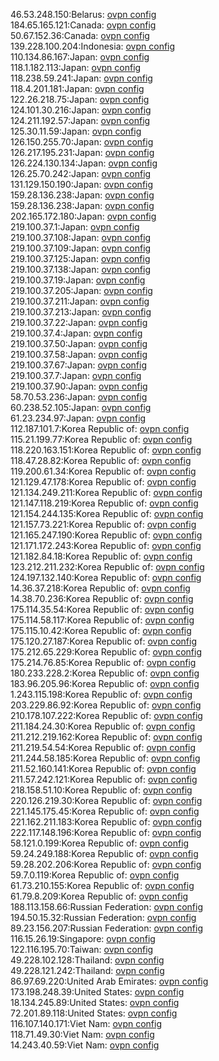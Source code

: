 46.53.248.150:Belarus: [ovpn config](vpn/46_53_248_150.ovpn)  
184.65.165.121:Canada: [ovpn config](vpn/184_65_165_121.ovpn)  
50.67.152.36:Canada: [ovpn config](vpn/50_67_152_36.ovpn)  
139.228.100.204:Indonesia: [ovpn config](vpn/139_228_100_204.ovpn)  
110.134.86.167:Japan: [ovpn config](vpn/110_134_86_167.ovpn)  
118.1.182.113:Japan: [ovpn config](vpn/118_1_182_113.ovpn)  
118.238.59.241:Japan: [ovpn config](vpn/118_238_59_241.ovpn)  
118.4.201.181:Japan: [ovpn config](vpn/118_4_201_181.ovpn)  
122.26.218.75:Japan: [ovpn config](vpn/122_26_218_75.ovpn)  
124.101.30.216:Japan: [ovpn config](vpn/124_101_30_216.ovpn)  
124.211.192.57:Japan: [ovpn config](vpn/124_211_192_57.ovpn)  
125.30.11.59:Japan: [ovpn config](vpn/125_30_11_59.ovpn)  
126.150.255.70:Japan: [ovpn config](vpn/126_150_255_70.ovpn)  
126.217.195.231:Japan: [ovpn config](vpn/126_217_195_231.ovpn)  
126.224.130.134:Japan: [ovpn config](vpn/126_224_130_134.ovpn)  
126.25.70.242:Japan: [ovpn config](vpn/126_25_70_242.ovpn)  
131.129.150.190:Japan: [ovpn config](vpn/131_129_150_190.ovpn)  
159.28.136.238:Japan: [ovpn config](vpn/159_28_136_238.ovpn)  
159.28.136.238:Japan: [ovpn config](vpn/159_28_136_238.ovpn)  
202.165.172.180:Japan: [ovpn config](vpn/202_165_172_180.ovpn)  
219.100.37.1:Japan: [ovpn config](vpn/219_100_37_1.ovpn)  
219.100.37.108:Japan: [ovpn config](vpn/219_100_37_108.ovpn)  
219.100.37.109:Japan: [ovpn config](vpn/219_100_37_109.ovpn)  
219.100.37.125:Japan: [ovpn config](vpn/219_100_37_125.ovpn)  
219.100.37.138:Japan: [ovpn config](vpn/219_100_37_138.ovpn)  
219.100.37.19:Japan: [ovpn config](vpn/219_100_37_19.ovpn)  
219.100.37.205:Japan: [ovpn config](vpn/219_100_37_205.ovpn)  
219.100.37.211:Japan: [ovpn config](vpn/219_100_37_211.ovpn)  
219.100.37.213:Japan: [ovpn config](vpn/219_100_37_213.ovpn)  
219.100.37.22:Japan: [ovpn config](vpn/219_100_37_22.ovpn)  
219.100.37.4:Japan: [ovpn config](vpn/219_100_37_4.ovpn)  
219.100.37.50:Japan: [ovpn config](vpn/219_100_37_50.ovpn)  
219.100.37.58:Japan: [ovpn config](vpn/219_100_37_58.ovpn)  
219.100.37.67:Japan: [ovpn config](vpn/219_100_37_67.ovpn)  
219.100.37.7:Japan: [ovpn config](vpn/219_100_37_7.ovpn)  
219.100.37.90:Japan: [ovpn config](vpn/219_100_37_90.ovpn)  
58.70.53.236:Japan: [ovpn config](vpn/58_70_53_236.ovpn)  
60.238.52.105:Japan: [ovpn config](vpn/60_238_52_105.ovpn)  
61.23.234.97:Japan: [ovpn config](vpn/61_23_234_97.ovpn)  
112.187.101.7:Korea Republic of: [ovpn config](vpn/112_187_101_7.ovpn)  
115.21.199.77:Korea Republic of: [ovpn config](vpn/115_21_199_77.ovpn)  
118.220.163.151:Korea Republic of: [ovpn config](vpn/118_220_163_151.ovpn)  
118.47.28.82:Korea Republic of: [ovpn config](vpn/118_47_28_82.ovpn)  
119.200.61.34:Korea Republic of: [ovpn config](vpn/119_200_61_34.ovpn)  
121.129.47.178:Korea Republic of: [ovpn config](vpn/121_129_47_178.ovpn)  
121.134.249.211:Korea Republic of: [ovpn config](vpn/121_134_249_211.ovpn)  
121.147.118.219:Korea Republic of: [ovpn config](vpn/121_147_118_219.ovpn)  
121.154.244.135:Korea Republic of: [ovpn config](vpn/121_154_244_135.ovpn)  
121.157.73.221:Korea Republic of: [ovpn config](vpn/121_157_73_221.ovpn)  
121.165.247.190:Korea Republic of: [ovpn config](vpn/121_165_247_190.ovpn)  
121.171.172.243:Korea Republic of: [ovpn config](vpn/121_171_172_243.ovpn)  
121.182.84.18:Korea Republic of: [ovpn config](vpn/121_182_84_18.ovpn)  
123.212.211.232:Korea Republic of: [ovpn config](vpn/123_212_211_232.ovpn)  
124.197.132.140:Korea Republic of: [ovpn config](vpn/124_197_132_140.ovpn)  
14.36.37.218:Korea Republic of: [ovpn config](vpn/14_36_37_218.ovpn)  
14.38.70.236:Korea Republic of: [ovpn config](vpn/14_38_70_236.ovpn)  
175.114.35.54:Korea Republic of: [ovpn config](vpn/175_114_35_54.ovpn)  
175.114.58.117:Korea Republic of: [ovpn config](vpn/175_114_58_117.ovpn)  
175.115.10.42:Korea Republic of: [ovpn config](vpn/175_115_10_42.ovpn)  
175.120.27.187:Korea Republic of: [ovpn config](vpn/175_120_27_187.ovpn)  
175.212.65.229:Korea Republic of: [ovpn config](vpn/175_212_65_229.ovpn)  
175.214.76.85:Korea Republic of: [ovpn config](vpn/175_214_76_85.ovpn)  
180.233.228.2:Korea Republic of: [ovpn config](vpn/180_233_228_2.ovpn)  
183.96.205.96:Korea Republic of: [ovpn config](vpn/183_96_205_96.ovpn)  
1.243.115.198:Korea Republic of: [ovpn config](vpn/1_243_115_198.ovpn)  
203.229.86.92:Korea Republic of: [ovpn config](vpn/203_229_86_92.ovpn)  
210.178.107.222:Korea Republic of: [ovpn config](vpn/210_178_107_222.ovpn)  
211.184.24.30:Korea Republic of: [ovpn config](vpn/211_184_24_30.ovpn)  
211.212.219.162:Korea Republic of: [ovpn config](vpn/211_212_219_162.ovpn)  
211.219.54.54:Korea Republic of: [ovpn config](vpn/211_219_54_54.ovpn)  
211.244.58.185:Korea Republic of: [ovpn config](vpn/211_244_58_185.ovpn)  
211.52.160.141:Korea Republic of: [ovpn config](vpn/211_52_160_141.ovpn)  
211.57.242.121:Korea Republic of: [ovpn config](vpn/211_57_242_121.ovpn)  
218.158.51.10:Korea Republic of: [ovpn config](vpn/218_158_51_10.ovpn)  
220.126.219.30:Korea Republic of: [ovpn config](vpn/220_126_219_30.ovpn)  
221.145.175.45:Korea Republic of: [ovpn config](vpn/221_145_175_45.ovpn)  
221.162.211.183:Korea Republic of: [ovpn config](vpn/221_162_211_183.ovpn)  
222.117.148.196:Korea Republic of: [ovpn config](vpn/222_117_148_196.ovpn)  
58.121.0.199:Korea Republic of: [ovpn config](vpn/58_121_0_199.ovpn)  
59.24.249.188:Korea Republic of: [ovpn config](vpn/59_24_249_188.ovpn)  
59.28.202.206:Korea Republic of: [ovpn config](vpn/59_28_202_206.ovpn)  
59.7.0.119:Korea Republic of: [ovpn config](vpn/59_7_0_119.ovpn)  
61.73.210.155:Korea Republic of: [ovpn config](vpn/61_73_210_155.ovpn)  
61.79.8.209:Korea Republic of: [ovpn config](vpn/61_79_8_209.ovpn)  
188.113.158.66:Russian Federation: [ovpn config](vpn/188_113_158_66.ovpn)  
194.50.15.32:Russian Federation: [ovpn config](vpn/194_50_15_32.ovpn)  
89.23.156.207:Russian Federation: [ovpn config](vpn/89_23_156_207.ovpn)  
116.15.26.19:Singapore: [ovpn config](vpn/116_15_26_19.ovpn)  
122.116.195.70:Taiwan: [ovpn config](vpn/122_116_195_70.ovpn)  
49.228.102.128:Thailand: [ovpn config](vpn/49_228_102_128.ovpn)  
49.228.121.242:Thailand: [ovpn config](vpn/49_228_121_242.ovpn)  
86.97.69.220:United Arab Emirates: [ovpn config](vpn/86_97_69_220.ovpn)  
173.198.248.39:United States: [ovpn config](vpn/173_198_248_39.ovpn)  
18.134.245.89:United States: [ovpn config](vpn/18_134_245_89.ovpn)  
72.201.89.118:United States: [ovpn config](vpn/72_201_89_118.ovpn)  
116.107.140.171:Viet Nam: [ovpn config](vpn/116_107_140_171.ovpn)  
118.71.49.30:Viet Nam: [ovpn config](vpn/118_71_49_30.ovpn)  
14.243.40.59:Viet Nam: [ovpn config](vpn/14_243_40_59.ovpn)  
